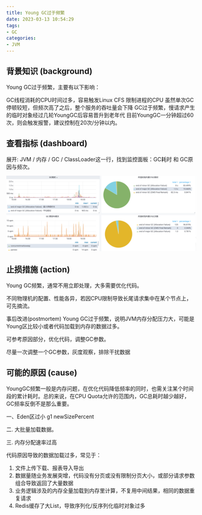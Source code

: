 ```yaml
---
title: Young GC过于频繁
date: 2023-03-13 10:54:29
tags:
- GC
categories:
- JVM
---
```


## 背景知识 (background)

Young GC过于频繁，主要有以下影响：

GC线程消耗的CPU时间过多，容易触发Linux CFS 限制进程的CPU
虽然单次GC停顿较短，但频次高了之后，整个服务的吞吐量会下降
GC过于频繁，慢请求产生的临时对象经过几轮YoungGC后容易晋升到老年代
目前YoungGC一分钟超过60次，则会触发报警，建议控制在20次/分钟以内。

## 查看指标 (dashboard)

展开: JVM / 内存 / GC / ClassLoader这一行，找到监控面板：GC耗时 和 GC原因与频次。

![image-20231013105605631](Young-GC%E8%BF%87%E4%BA%8E%E9%A2%91%E7%B9%81/image-20231013105605631.png)

## 止损措施 (action)

Young GC频繁，通常不用立即处理，大多需要优化代码。

不同物理机的配置、性能各异，若因CPU限制导致长尾请求集中在某个节点上，可先摘流。

事后改进(postmortem)
Young GC过于频繁，说明JVM内存分配压力大，可能是Young区比较小或者代码加载到内存的数据过多。

可参考原因部分，优化代码，调整GC参数。

尽量一次调整一个GC参数，灰度观察，排除干扰数据

## 可能的原因 (cause)

YoungGC频繁一般是内存问题，在优化代码降低频率的同时，也需关注某个时间段的累计耗时。总的来说，在CPU Quota允许的范围内，GC总耗时越少越好，GC频率反倒不是那么重要。

一、Eden区过小
g1 newSizePercent

二. 大批量加载数据。

三. 内存分配速率过高

代码原因导致的数据加载过多，常见于：

1. 文件上传下载、报表导入导出
2. 数据量随业务发展突增，代码没有分页或没有限制分页大小，或部分请求参数组合导致返回了大量数据
3. 业务逻辑涉及的内存全量加载到内存里计算，不复用中间结果，相同的数据重复请求
4. Redis缓存了大List，导致序列化/反序列化临时对象过多
   